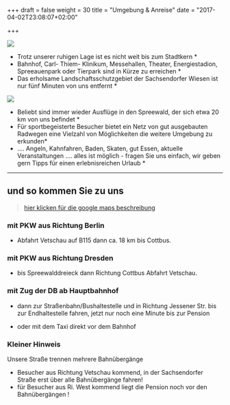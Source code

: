 +++
draft = false
weight = 30
title = "Umgebung & Anreise"
date = "2017-04-02T23:08:07+02:00"

+++

![](images/umgebung-1.jpg)

* Trotz unserer ruhigen Lage ist es nicht weit bis zum Stadtkern *
* Bahnhof, Carl- Thiem- Klinikum, Messehallen, Theater,  Energiestadion, Spreeauenpark oder Tierpark sind in Kürze zu erreichen *
* Das erholsame Landschaftsschutzgebiet der Sachsendorfer Wiesen ist nur fünf Minuten von uns entfernt *



![](images/umgebung-2.jpg)

* Beliebt sind immer wieder Ausflüge in den Spreewald, der sich etwa 20 km von uns befindet *
* Für sportbegeisterte Besucher bietet ein Netz von gut ausgebauten Radwegen eine Vielzahl von Möglichkeiten die weitere Umgebung zu erkunden*
* .... Angeln, Kahnfahren, Baden, Skaten, gut Essen, aktuelle Veranstaltungen .... alles ist möglich - fragen Sie uns einfach, wir geben gern Tipps für einen erlebnisreichen Urlaub *


---

## und so kommen Sie zu uns

> [hier klicken für die google maps beschreibung](https://goo.gl/maps/Eu1YtqFYFip)


### mit PKW aus Richtung Berlin

* Abfahrt Vetschau auf B115 dann ca. 18 km bis Cottbus.

### mit PKW aus Richtung Dresden

* bis Spreewalddreieck dann Richtung Cottbus Abfahrt Vetschau.

### mit Zug der DB ab Hauptbahnhof

* dann zur Straßenbahn/Bushaltestelle und in Richtung Jessener Str. bis zur Endhaltestelle fahren, jetzt nur noch eine Minute bis zur Pension

* oder mit dem Taxi direkt vor dem Bahnhof



### Kleiner Hinweis

Unsere Straße trennen mehrere Bahnübergänge

* Besucher aus Richtung Vetschau kommend, in der Sachsendorfer Straße erst über alle Bahnübergänge fahren!
* für Besucher aus Ri. West kommend liegt die Pension noch vor den Bahnübergängen !
